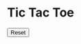 <!DOCTYPE html>
<html lang="en">
<head>
    <meta charset="UTF-8">
    <meta name="viewport" content="width=device-width, initial-scale=1.0">
    <title>Tic Tac Toe</title>
    <link rel="stylesheet" href="style.css">
</head>
<body>
    <div class="container">
        <h1>Tic Tac Toe</h1>
        <div class="board" id="board">
            <!-- Cells will be generated using JavaScript -->
        </div>
        <div class="message" id="message"></div>
        <button id="reset-button">Reset</button>
    </div>
    <script src="script.js"></script>
</body>
</html>
